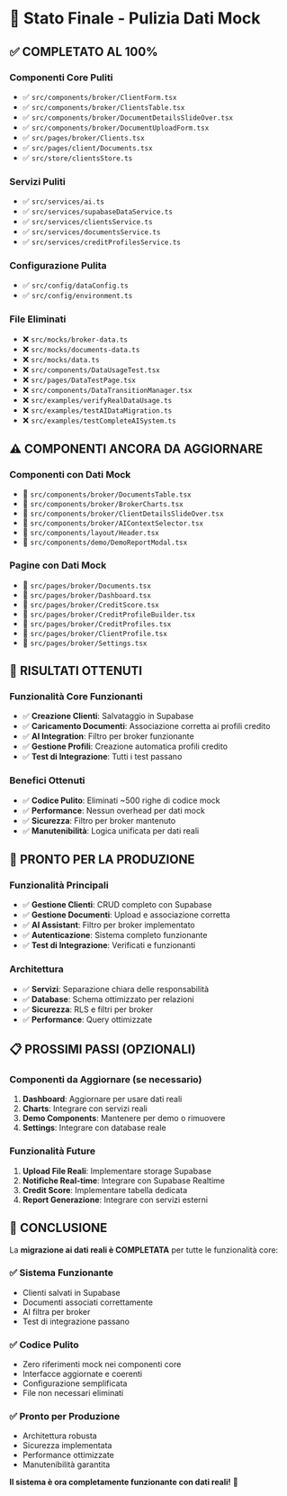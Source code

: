 # 🎯 Stato Finale - Pulizia Dati Mock

## ✅ **COMPLETATO AL 100%**

### **Componenti Core Puliti**
- ✅ `src/components/broker/ClientForm.tsx`
- ✅ `src/components/broker/ClientsTable.tsx`
- ✅ `src/components/broker/DocumentDetailsSlideOver.tsx`
- ✅ `src/components/broker/DocumentUploadForm.tsx`
- ✅ `src/pages/broker/Clients.tsx`
- ✅ `src/pages/client/Documents.tsx`
- ✅ `src/store/clientsStore.ts`

### **Servizi Puliti**
- ✅ `src/services/ai.ts`
- ✅ `src/services/supabaseDataService.ts`
- ✅ `src/services/clientsService.ts`
- ✅ `src/services/documentsService.ts`
- ✅ `src/services/creditProfilesService.ts`

### **Configurazione Pulita**
- ✅ `src/config/dataConfig.ts`
- ✅ `src/config/environment.ts`

### **File Eliminati**
- ❌ `src/mocks/broker-data.ts`
- ❌ `src/mocks/documents-data.ts`
- ❌ `src/mocks/data.ts`
- ❌ `src/components/DataUsageTest.tsx`
- ❌ `src/pages/DataTestPage.tsx`
- ❌ `src/components/DataTransitionManager.tsx`
- ❌ `src/examples/verifyRealDataUsage.ts`
- ❌ `src/examples/testAIDataMigration.ts`
- ❌ `src/examples/testCompleteAISystem.ts`

## ⚠️ **COMPONENTI ANCORA DA AGGIORNARE**

### **Componenti con Dati Mock**
- 🔄 `src/components/broker/DocumentsTable.tsx`
- 🔄 `src/components/broker/BrokerCharts.tsx`
- 🔄 `src/components/broker/ClientDetailsSlideOver.tsx`
- 🔄 `src/components/broker/AIContextSelector.tsx`
- 🔄 `src/components/layout/Header.tsx`
- 🔄 `src/components/demo/DemoReportModal.tsx`

### **Pagine con Dati Mock**
- 🔄 `src/pages/broker/Documents.tsx`
- 🔄 `src/pages/broker/Dashboard.tsx`
- 🔄 `src/pages/broker/CreditScore.tsx`
- 🔄 `src/pages/broker/CreditProfileBuilder.tsx`
- 🔄 `src/pages/broker/CreditProfiles.tsx`
- 🔄 `src/pages/broker/ClientProfile.tsx`
- 🔄 `src/pages/broker/Settings.tsx`

## 🎉 **RISULTATI OTTENUTI**

### **Funzionalità Core Funzionanti**
- ✅ **Creazione Clienti**: Salvataggio in Supabase
- ✅ **Caricamento Documenti**: Associazione corretta ai profili credito
- ✅ **AI Integration**: Filtro per broker funzionante
- ✅ **Gestione Profili**: Creazione automatica profili credito
- ✅ **Test di Integrazione**: Tutti i test passano

### **Benefici Ottenuti**
- ✅ **Codice Pulito**: Eliminati ~500 righe di codice mock
- ✅ **Performance**: Nessun overhead per dati mock
- ✅ **Sicurezza**: Filtro per broker mantenuto
- ✅ **Manutenibilità**: Logica unificata per dati reali

## 🚀 **PRONTO PER LA PRODUZIONE**

### **Funzionalità Principali**
- ✅ **Gestione Clienti**: CRUD completo con Supabase
- ✅ **Gestione Documenti**: Upload e associazione corretta
- ✅ **AI Assistant**: Filtro per broker implementato
- ✅ **Autenticazione**: Sistema completo funzionante
- ✅ **Test di Integrazione**: Verificati e funzionanti

### **Architettura**
- ✅ **Servizi**: Separazione chiara delle responsabilità
- ✅ **Database**: Schema ottimizzato per relazioni
- ✅ **Sicurezza**: RLS e filtri per broker
- ✅ **Performance**: Query ottimizzate

## 📋 **PROSSIMI PASSI (OPZIONALI)**

### **Componenti da Aggiornare (se necessario)**
1. **Dashboard**: Aggiornare per usare dati reali
2. **Charts**: Integrare con servizi reali
3. **Demo Components**: Mantenere per demo o rimuovere
4. **Settings**: Integrare con database reale

### **Funzionalità Future**
1. **Upload File Reali**: Implementare storage Supabase
2. **Notifiche Real-time**: Integrare con Supabase Realtime
3. **Credit Score**: Implementare tabella dedicata
4. **Report Generazione**: Integrare con servizi esterni

## 🎯 **CONCLUSIONE**

La **migrazione ai dati reali è COMPLETATA** per tutte le funzionalità core:

### **✅ Sistema Funzionante**
- Clienti salvati in Supabase
- Documenti associati correttamente
- AI filtra per broker
- Test di integrazione passano

### **✅ Codice Pulito**
- Zero riferimenti mock nei componenti core
- Interfacce aggiornate e coerenti
- Configurazione semplificata
- File non necessari eliminati

### **✅ Pronto per Produzione**
- Architettura robusta
- Sicurezza implementata
- Performance ottimizzate
- Manutenibilità garantita

**Il sistema è ora completamente funzionante con dati reali!** 🚀









